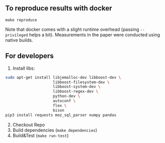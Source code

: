 ## To reproduce results with docker
```
make reproduce
```
Note that docker comes with a slight runtime overhead (passing `--privileged` helps a bit). Measurements in the paper were conducted using native builds.

## For developers

1. Install libs:
```bash
sudo apt-get install libjemalloc-dev libboost-dev \
                     libboost-filesystem-dev \
                     libboost-system-dev \
                     libboost-regex-dev \
                     python-dev \
                     autoconf \
                     flex \
                     bison
pip3 install requests moz_sql_parser numpy pandas
```
2. Checkout Repo
3. Build dependencies (`make dependencies`)
4. Build&Test (`make run-test`)
